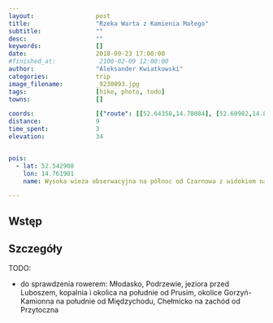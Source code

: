 ```yaml
---
layout:                 post
title:                  "Rzeka Warta z Kamienia Małego"
subtitle:               ""
desc:                   ""
keywords:               []
date:                   2018-09-23 17:00:00
#finished_at:            2100-02-09 12:00:00
author:                 "Aleksander Kwiatkowski"
categories:             trip
image_filename:         _9230093.jpg
tags:                   [hike, photo, todo]
towns:                  []

coords:                 [{"route": [[52.64358,14.78084], [52.60982,14.80934]], "type": "hike"}]
distance:               9
time_spent:             3
elevation:              34


pois:
  - lat: 52.542908
    lon: 14.761901
    name: Wysoka wieża obserwacyjna na północ od Czarnowa z widokiem na Ujście Warty

---
```



## Wstęp

## Szczegóły

TODO:

* do sprawdzenia rowerem: Młodasko, Podrzewie, jeziora przed Luboszem, kopalnia i okolica na południe od Prusim, okolice Gorzyń-Kamionna na południe od Międzychodu, Chełmicko na zachód od Przytoczna

